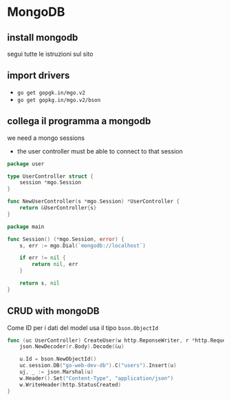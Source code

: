 # MongoDB

## install mongodb

segui tutte le istruzioni sul sito

## import drivers

- `go get gopgk.in/mgo.v2`
- `go get gopkg.in/mgo.v2/bson`

## collega il programma a mongodb

we need a mongo sessions

- the user controller must be able to connect to that session

```go
package user

type UserController struct {
    session *mgo.Session
}

func NewUserController(s *mgo.Session) *UserController {
    return &UserController{s}
}
```

```go
package main

func Session() (*mgo.Session, error) {
    s, err := mgo.Dial(`mongodb://localhost`)

    if err != nil {
        return nil, err
    }

    return s, nil
}
```

## CRUD with mongoDB

Come ID per i dati del model usa il tipo `bson.ObjectId`

```Go
func (uc UserController) CreateUser(w http.ReponseWriter, r *http.Request, _ httprouter.Params) {
    json.NewDecoder(r.Body).Decode(&u)

    u.Id = bson.NewObjectId()
    uc.session.DB("go-web-dev-db").C("users").Insert(u)
    uj, _ := json.Marshal(u)
    w.Header().Set("Content-Type", "application/json")
    w.WriteHeader(http.StatusCreated)
}
```
